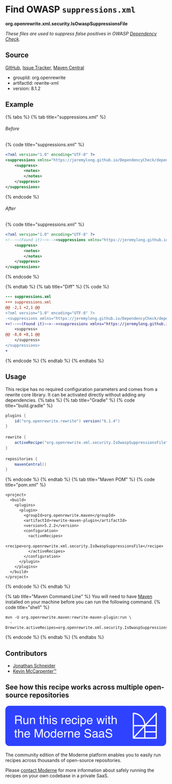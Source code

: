 # Find OWASP `suppressions.xml`

**org.openrewrite.xml.security.IsOwaspSuppressionsFile**

_These files are used to suppress false positives in OWASP [Dependency Check](https://jeremylong.github.io/DependencyCheck)._

## Source

[GitHub](https://github.com/openrewrite/rewrite/blob/main/rewrite-xml/src/main/java/org/openrewrite/xml/security/IsOwaspSuppressionsFile.java), [Issue Tracker](https://github.com/openrewrite/rewrite/issues), [Maven Central](https://central.sonatype.com/artifact/org.openrewrite/rewrite-xml/8.1.2/jar)

* groupId: org.openrewrite
* artifactId: rewrite-xml
* version: 8.1.2

## Example


{% tabs %}
{% tab title="suppressions.xml" %}

###### Before
{% code title="suppressions.xml" %}
```xml
<?xml version="1.0" encoding="UTF-8" ?>
<suppressions xmlns="https://jeremylong.github.io/DependencyCheck/dependency-suppression.1.3.xsd">
    <suppress>
        <notes>
        </notes>
    </suppress>
</suppressions>
```
{% endcode %}

###### After
{% code title="suppressions.xml" %}
```xml
<?xml version="1.0" encoding="UTF-8" ?>
<!--~~(Found it)~~>--><suppressions xmlns="https://jeremylong.github.io/DependencyCheck/dependency-suppression.1.3.xsd">
    <suppress>
        <notes>
        </notes>
    </suppress>
</suppressions>
```
{% endcode %}

{% endtab %}
{% tab title="Diff" %}
{% code %}
```diff
--- suppressions.xml
+++ suppressions.xml
@@ -2,1 +2,1 @@
<?xml version="1.0" encoding="UTF-8" ?>
-<suppressions xmlns="https://jeremylong.github.io/DependencyCheck/dependency-suppression.1.3.xsd">
+<!--~~(Found it)~~>--><suppressions xmlns="https://jeremylong.github.io/DependencyCheck/dependency-suppression.1.3.xsd">
    <suppress>
@@ -8,0 +8,1 @@
    </suppress>
</suppressions>
+
```
{% endcode %}
{% endtab %}
{% endtabs %}


## Usage

This recipe has no required configuration parameters and comes from a rewrite core library. It can be activated directly without adding any dependencies.
{% tabs %}
{% tab title="Gradle" %}
{% code title="build.gradle" %}
```groovy
plugins {
    id("org.openrewrite.rewrite") version("6.1.4")
}

rewrite {
    activeRecipe("org.openrewrite.xml.security.IsOwaspSuppressionsFile")
}

repositories {
    mavenCentral()
}

```
{% endcode %}
{% endtab %}
{% tab title="Maven POM" %}
{% code title="pom.xml" %}
```markup
<project>
  <build>
    <plugins>
      <plugin>
        <groupId>org.openrewrite.maven</groupId>
        <artifactId>rewrite-maven-plugin</artifactId>
        <version>5.2.2</version>
        <configuration>
          <activeRecipes>
            <recipe>org.openrewrite.xml.security.IsOwaspSuppressionsFile</recipe>
          </activeRecipes>
        </configuration>
      </plugin>
    </plugins>
  </build>
</project>
```
{% endcode %}
{% endtab %}

{% tab title="Maven Command Line" %}
You will need to have [Maven](https://maven.apache.org/download.cgi) installed on your machine before you can run the following command.
{% code title="shell" %}
```shell
mvn -U org.openrewrite.maven:rewrite-maven-plugin:run \
  -Drewrite.activeRecipes=org.openrewrite.xml.security.IsOwaspSuppressionsFile
```
{% endcode %}
{% endtab %}
{% endtabs %}

## Contributors
* [Jonathan Schneider](jkschneider@gmail.com)
* [Kevin McCarpenter™️](kevin@moderne.io)


## See how this recipe works across multiple open-source repositories

[![Moderne Link Image](/.gitbook/assets/ModerneRecipeButton.png)](https://app.moderne.io/recipes/org.openrewrite.xml.security.IsOwaspSuppressionsFile)

The community edition of the Moderne platform enables you to easily run recipes across thousands of open-source repositories.

Please [contact Moderne](https://moderne.io/product) for more information about safely running the recipes on your own codebase in a private SaaS.
